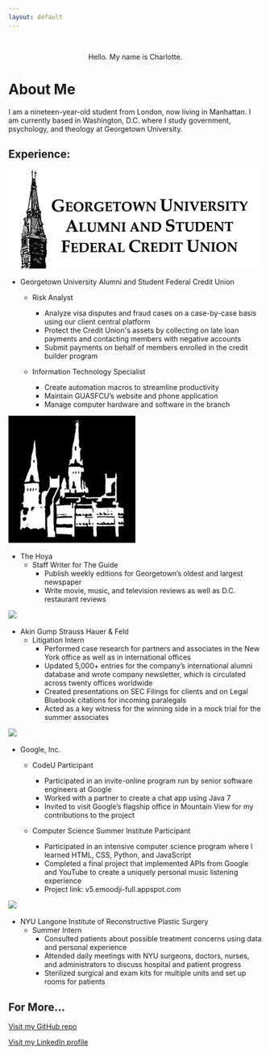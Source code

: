 ```yaml
---
layout: default
---
```

<br>

<p align="center">
Hello.
My name is Charlotte.
</p>

# [](#header-1)About Me

I am a nineteen-year-old student from London, now living in Manhattan. I am currently based in Washington, D.C. where I study government, psychology, and theology at Georgetown University.

## [](#header-2)Experience:

![png](guasfcu.png)
- Georgetown University Alumni and Student Federal Credit Union
  - Risk Analyst
    - Analyze visa disputes and fraud cases on a case-by-case basis using our client central platform
    - Protect the Credit Union's assets by collecting on late loan payments and contacting members with negative accounts
    - Submit payments on behalf of members enrolled in the credit builder program

  - Information Technology Specialist
    - Create automation macros to streamline productivity
    - Maintain GUASFCU’s website and phone application
    - Manage computer hardware and software in the branch
    
![png](thehoya.png)
- The Hoya
  - Staff Writer for The Guide
    - Publish weekly editions for Georgetown’s oldest and largest newspaper
    - Write movie, music, and television reviews as well as D.C. restaurant reviews

![](https://www.akingump.com/images/content/4/1/v2/41127.jpg)
- Akin Gump Strauss Hauer & Feld
  - Litigation Intern
    - Performed case research for partners and associates in the New York office as well as in international offices
    - Updated 5,000+ entries for the company’s international alumni database and wrote company newsletter, which is circulated across twenty offices worldwide
    - Created presentations on SEC Filings for clients and on Legal Bluebook citations for incoming paralegals 
    - Acted as a key witness for the winning side in a mock trial for the summer associates

![](https://cdn4.iconfinder.com/data/icons/new-google-logo-2015/400/new-google-favicon-128.png)
- Google, Inc.
  - CodeU Participant
    - Participated in an invite-online program run by senior software engineers at Google
    - Worked with a partner to create a chat app using Java 7
    - Invited to visit Google’s flagship office in Mountain View for my contributions to the project

  - Computer Science Summer Institute Participant
    - Participated in an intensive computer science program where I learned HTML, CSS, Python, and JavaScript
    - Completed a final project that implemented APIs from Google and YouTube to create a uniquely personal music listening experience   
    - Project link: v5.emoodji-full.appspot.com
    

![](https://logo.clearbit.com/www.med.nyu.edu)
- NYU Langone Institute of Reconstructive Plastic Surgery
  - Summer Intern
      - Consulted patients about possible treatment concerns using data and personal experience
      - Attended daily meetings with NYU surgeons, doctors, nurses, and administrators to discuss hospital and patient progress
      - Sterilized surgical and exam kits for multiple units and set up rooms for patients


## [](#header-3)For More...
[Visit my GitHub repo](https://www.github.com/charlinds)

[Visit my LinkedIn profile](https://www.linkedin.com/in/charlotte-lindsay/)
